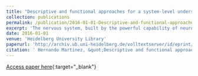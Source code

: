 ```yaml
---
title: "Descriptive and functional approaches for a system-level understanding of Platynereis dumerilii and the evolution of locomotor circuits in Bilateria"
collection: publications
permalink: /publication/2016-01-01-Descriptive-and-functional-approaches-for-a-system-level-understanding-of-Platynereis-dumerilii-and-the-evolution-of-locomotor-circuits-in-Bilateria
excerpt: 'The nervous system, built by the powerful capability of neurons to intercommunicate, is the most fascinating biological achievement, which through evolution has given rise to highly complex structures responsible for remarkable animal behaviours. It is therefore surprising, and at the same time highly motivating for a scientist, to realise how little we know about this evolutionary process. Traditional approaches like palaeontology and phylogenomics lack the resolution to confidently solve the history of neuronal circuits. Nevertheless, thanks to modern comprehensive techniques and integrative approaches, it is possible to molecularly, morphologically and functionally describe entire nervous systems by their constituent components, the cell types. The comparison of cell types and circuits across animals will help elucidate the different evolutionary steps that led to extant nervous systems. Within this thesis, the reader will find a description of the research I have conducted on the implementation of system-level approaches to characterize cell types, with the goal of achieving an integrative understanding of the nervous system of Platynereis dumerilii, an animal suited for these system-level evolutionary studies. A special emphasis has been given to the generation of a new automatic pipeline to build gene expression atlases for complex body plans, the design of image analysis routines to monitor and quantify animal behaviour, and the implementation of the Crispr/Cas9 technique in this organism. I also describe pioneer work to reconstruct the full connectome of the larvae at six days post fertilization, the combination of light-sheet microscopy and calcium indicators to monitor neuronal activity in thousands of neurons, and the proof-of-principle of using optogenetics to manipulate neuronal activity in Platynereis. Because of the relevance of the control of muscle contraction for the evolution of nervous systems, and the vast amount of information collected for various animals with regards to locomotion (Goulding, 2009), I focus my analysis on the post-mitotic Platynereis ventral nerve cord. I show that this structure contains the circuits responsible for the crawling behaviour, and describe in detail the kinematics of these movements, which suggest a similar organization of circuits than vertebrates and segmental protostomes. Using the expression atlas, I unbiasedly unravel the molecular substructure of the ventral nerve cord, which consists of cell types grouped into general medio-lateral domains, remarkably similar to those in vertebrates, as well as different territories unique to protostomes. I further characterize in detail a commissural cell population, showing strong similarities with both vertebrates and Drosophila in terms of position, molecular profile, morphology and function. These findings support the idea of an ancestral cell type, specified by a newly acquired gene, which controlled the coordination between the two sides of the body during locomotion in the bilaterian ancestor.'
date: 2016-01-01
venue: 'Heidelberg University Library'
paperurl: 'http://archiv.ub.uni-heidelberg.de/volltextserver/id/eprint/22140'
citation: ' Hernando Martinez, &quot;Descriptive and functional approaches for a system-level understanding of Platynereis dumerilii and the evolution of locomotor circuits in Bilateria.&quot; Heidelberg University Library, 2016.'
---
```

[Access paper here](http://archiv.ub.uni-heidelberg.de/volltextserver/id/eprint/22140){:target="_blank"}
